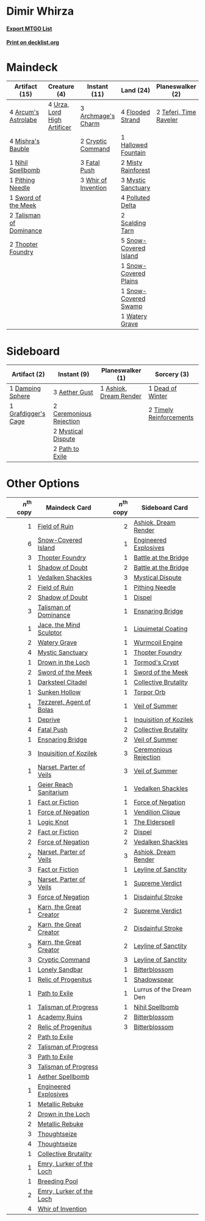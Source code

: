 # Dimir Whirza

#### [Export MTGO List](../collection/Dimir%20Whirza/Dimir%20Whirza.txt)
#### [Print on decklist.org](http://decklist.org/?deckmain=3%09Archmage's%20Charm%0A4%09Arcum's%20Astrolabe%0A2%09Cryptic%20Command%0A3%09Fatal%20Push%0A4%09Flooded%20Strand%0A1%09Hallowed%20Fountain%0A2%09Inquisition%20of%20Kozilek%0A4%09Mishra's%20Bauble%0A2%09Misty%20Rainforest%0A3%09Mystic%20Sanctuary%0A1%09Nihil%20Spellbomb%0A1%09Pithing%20Needle%0A4%09Polluted%20Delta%0A2%09Scalding%20Tarn%0A5%09Snow-Covered%20Island%0A1%09Snow-Covered%20Plains%0A1%09Snow-Covered%20Swamp%0A1%09Sword%20of%20the%20Meek%0A2%09Talisman%20of%20Dominance%0A2%09Teferi,%20Time%20Raveler%0A2%09Thopter%20Foundry%0A2%09Thoughtseize%0A4%09Urza,%20Lord%20High%20Artificer%0A1%09Watery%20Grave%0A3%09Whir%20of%20Invention&deckside=3%09Aether%20Gust%0A1%09Ashiok,%20Dream%20Render%0A2%09Ceremonious%20Rejection%0A1%09Damping%20Sphere%0A1%09Dead%20of%20Winter%0A1%09Grafdigger's%20Cage%0A2%09Mystical%20Dispute%0A2%09Path%20to%20Exile%0A2%09Timely%20Reinforcements)
# Maindeck

|                                          Artifact (15)                                           |                                             Creature (4)                                             |                                         Instant (11)                                         |                                           Land (24)                                            |                                        Planeswalker (2)                                         |                                            Sorcery (4)                                            |
|--------------------------------------------------------------------------------------------------|------------------------------------------------------------------------------------------------------|----------------------------------------------------------------------------------------------|------------------------------------------------------------------------------------------------|-------------------------------------------------------------------------------------------------|---------------------------------------------------------------------------------------------------|
|4 [Arcum's Astrolabe](http://gatherer.wizards.com/Pages/Card/Details.aspx?multiverseid=464169)    |4 [Urza, Lord High Artificer](http://gatherer.wizards.com/Pages/Card/Details.aspx?multiverseid=464024)|3 [Archmage's Charm](http://gatherer.wizards.com/Pages/Card/Details.aspx?multiverseid=463989) |4 [Flooded Strand](http://gatherer.wizards.com/Pages/Card/Details.aspx?multiverseid=405098)     |2 [Teferi, Time Raveler](http://gatherer.wizards.com/Pages/Card/Details.aspx?multiverseid=461148)|2 [Inquisition of Kozilek](http://gatherer.wizards.com/Pages/Card/Details.aspx?multiverseid=416897)|
|4 [Mishra's Bauble](http://gatherer.wizards.com/Pages/Card/Details.aspx?multiverseid=122122)      |                                                                                                      |2 [Cryptic Command](http://gatherer.wizards.com/Pages/Card/Details.aspx?multiverseid=438614)  |1 [Hallowed Fountain](http://gatherer.wizards.com/Pages/Card/Details.aspx?multiverseid=97071)   |                                                                                                 |2 [Thoughtseize](http://gatherer.wizards.com/Pages/Card/Details.aspx?multiverseid=438676)          |
|1 [Nihil Spellbomb](http://gatherer.wizards.com/Pages/Card/Details.aspx?multiverseid=442215)      |                                                                                                      |3 [Fatal Push](http://gatherer.wizards.com/Pages/Card/Details.aspx?multiverseid=423724)       |2 [Misty Rainforest](http://gatherer.wizards.com/Pages/Card/Details.aspx?multiverseid=405102)   |                                                                                                 |                                                                                                   |
|1 [Pithing Needle](http://gatherer.wizards.com/Pages/Card/Details.aspx?multiverseid=129526)       |                                                                                                      |3 [Whir of Invention](http://gatherer.wizards.com/Pages/Card/Details.aspx?multiverseid=423716)|3 [Mystic Sanctuary](http://gatherer.wizards.com/Pages/Card/Details.aspx?multiverseid=473209)   |                                                                                                 |                                                                                                   |
|1 [Sword of the Meek](http://gatherer.wizards.com/Pages/Card/Details.aspx?multiverseid=126215)    |                                                                                                      |                                                                                              |4 [Polluted Delta](http://gatherer.wizards.com/Pages/Card/Details.aspx?multiverseid=405104)     |                                                                                                 |                                                                                                   |
|2 [Talisman of Dominance](http://gatherer.wizards.com/Pages/Card/Details.aspx?multiverseid=430629)|                                                                                                      |                                                                                              |2 [Scalding Tarn](http://gatherer.wizards.com/Pages/Card/Details.aspx?multiverseid=405107)      |                                                                                                 |                                                                                                   |
|2 [Thopter Foundry](http://gatherer.wizards.com/Pages/Card/Details.aspx?multiverseid=183017)      |                                                                                                      |                                                                                              |5 [Snow-Covered Island](http://gatherer.wizards.com/Pages/Card/Details.aspx?multiverseid=121130)|                                                                                                 |                                                                                                   |
|                                                                                                  |                                                                                                      |                                                                                              |1 [Snow-Covered Plains](http://gatherer.wizards.com/Pages/Card/Details.aspx?multiverseid=121267)|                                                                                                 |                                                                                                   |
|                                                                                                  |                                                                                                      |                                                                                              |1 [Snow-Covered Swamp](http://gatherer.wizards.com/Pages/Card/Details.aspx?multiverseid=121256) |                                                                                                 |                                                                                                   |
|                                                                                                  |                                                                                                      |                                                                                              |1 [Watery Grave](http://gatherer.wizards.com/Pages/Card/Details.aspx?multiverseid=405114)       |                                                                                                 |                                                                                                   |


# Sideboard

|                                         Artifact (2)                                         |                                           Instant (9)                                            |                                        Planeswalker (1)                                         |                                           Sorcery (3)                                            |
|----------------------------------------------------------------------------------------------|--------------------------------------------------------------------------------------------------|-------------------------------------------------------------------------------------------------|--------------------------------------------------------------------------------------------------|
|1 [Damping Sphere](http://gatherer.wizards.com/Pages/Card/Details.aspx?multiverseid=443101)   |3 [Aether Gust](http://gatherer.wizards.com/Pages/Card/Details.aspx?multiverseid=466796)          |1 [Ashiok, Dream Render](http://gatherer.wizards.com/Pages/Card/Details.aspx?multiverseid=461155)|1 [Dead of Winter](http://gatherer.wizards.com/Pages/Card/Details.aspx?multiverseid=464034)       |
|1 [Grafdigger's Cage](http://gatherer.wizards.com/Pages/Card/Details.aspx?multiverseid=278452)|2 [Ceremonious Rejection](http://gatherer.wizards.com/Pages/Card/Details.aspx?multiverseid=417613)|                                                                                                 |2 [Timely Reinforcements](http://gatherer.wizards.com/Pages/Card/Details.aspx?multiverseid=220074)|
|                                                                                              |2 [Mystical Dispute](http://gatherer.wizards.com/Pages/Card/Details.aspx?multiverseid=473020)     |                                                                                                 |                                                                                                  |
|                                                                                              |2 [Path to Exile](http://gatherer.wizards.com/Pages/Card/Details.aspx?multiverseid=220511)        |                                                                                                 |                                                                                                  |


# Other Options

|*n*<sup>th</sup> copy|                                           Maindeck Card                                           |*n*<sup>th</sup> copy|                                         Sideboard Card                                          |
|--------------------:|---------------------------------------------------------------------------------------------------|--------------------:|-------------------------------------------------------------------------------------------------|
|                    1|[Field of Ruin](http://gatherer.wizards.com/Pages/Card/Details.aspx?multiverseid=435415)           |                    2|[Ashiok, Dream Render](http://gatherer.wizards.com/Pages/Card/Details.aspx?multiverseid=461155)  |
|                    6|[Snow-Covered Island](http://gatherer.wizards.com/Pages/Card/Details.aspx?multiverseid=121130)     |                    1|[Engineered Explosives](http://gatherer.wizards.com/Pages/Card/Details.aspx?multiverseid=50139)  |
|                    3|[Thopter Foundry](http://gatherer.wizards.com/Pages/Card/Details.aspx?multiverseid=183017)         |                    1|[Battle at the Bridge](http://gatherer.wizards.com/Pages/Card/Details.aspx?multiverseid=423720)  |
|                    1|[Shadow of Doubt](http://gatherer.wizards.com/Pages/Card/Details.aspx?multiverseid=83827)          |                    2|[Battle at the Bridge](http://gatherer.wizards.com/Pages/Card/Details.aspx?multiverseid=423720)  |
|                    1|[Vedalken Shackles](http://gatherer.wizards.com/Pages/Card/Details.aspx?multiverseid=50120)        |                    3|[Mystical Dispute](http://gatherer.wizards.com/Pages/Card/Details.aspx?multiverseid=473020)      |
|                    2|[Field of Ruin](http://gatherer.wizards.com/Pages/Card/Details.aspx?multiverseid=435415)           |                    1|[Pithing Needle](http://gatherer.wizards.com/Pages/Card/Details.aspx?multiverseid=129526)        |
|                    2|[Shadow of Doubt](http://gatherer.wizards.com/Pages/Card/Details.aspx?multiverseid=83827)          |                    1|[Dispel](http://gatherer.wizards.com/Pages/Card/Details.aspx?multiverseid=401858)                |
|                    3|[Talisman of Dominance](http://gatherer.wizards.com/Pages/Card/Details.aspx?multiverseid=430629)   |                    1|[Ensnaring Bridge](http://gatherer.wizards.com/Pages/Card/Details.aspx?multiverseid=15866)       |
|                    1|[Jace, the Mind Sculptor](http://gatherer.wizards.com/Pages/Card/Details.aspx?multiverseid=442051) |                    1|[Liquimetal Coating](http://gatherer.wizards.com/Pages/Card/Details.aspx?multiverseid=389578)    |
|                    2|[Watery Grave](http://gatherer.wizards.com/Pages/Card/Details.aspx?multiverseid=405114)            |                    1|[Wurmcoil Engine](http://gatherer.wizards.com/Pages/Card/Details.aspx?multiverseid=389756)       |
|                    4|[Mystic Sanctuary](http://gatherer.wizards.com/Pages/Card/Details.aspx?multiverseid=473209)        |                    1|[Thopter Foundry](http://gatherer.wizards.com/Pages/Card/Details.aspx?multiverseid=183017)       |
|                    1|[Drown in the Loch](http://gatherer.wizards.com/Pages/Card/Details.aspx?multiverseid=473150)       |                    1|[Tormod's Crypt](http://gatherer.wizards.com/Pages/Card/Details.aspx?multiverseid=389723)        |
|                    2|[Sword of the Meek](http://gatherer.wizards.com/Pages/Card/Details.aspx?multiverseid=126215)       |                    1|[Sword of the Meek](http://gatherer.wizards.com/Pages/Card/Details.aspx?multiverseid=126215)     |
|                    1|[Darksteel Citadel](http://gatherer.wizards.com/Pages/Card/Details.aspx?multiverseid=389479)       |                    1|[Collective Brutality](http://gatherer.wizards.com/Pages/Card/Details.aspx?multiverseid=414380)  |
|                    1|[Sunken Hollow](http://gatherer.wizards.com/Pages/Card/Details.aspx?multiverseid=402051)           |                    1|[Torpor Orb](http://gatherer.wizards.com/Pages/Card/Details.aspx?multiverseid=233069)            |
|                    1|[Tezzeret, Agent of Bolas](http://gatherer.wizards.com/Pages/Card/Details.aspx?multiverseid=214065)|                    1|[Veil of Summer](http://gatherer.wizards.com/Pages/Card/Details.aspx?multiverseid=466952)        |
|                    1|[Deprive](http://gatherer.wizards.com/Pages/Card/Details.aspx?multiverseid=193519)                 |                    1|[Inquisition of Kozilek](http://gatherer.wizards.com/Pages/Card/Details.aspx?multiverseid=416897)|
|                    4|[Fatal Push](http://gatherer.wizards.com/Pages/Card/Details.aspx?multiverseid=423724)              |                    2|[Collective Brutality](http://gatherer.wizards.com/Pages/Card/Details.aspx?multiverseid=414380)  |
|                    1|[Ensnaring Bridge](http://gatherer.wizards.com/Pages/Card/Details.aspx?multiverseid=15866)         |                    2|[Veil of Summer](http://gatherer.wizards.com/Pages/Card/Details.aspx?multiverseid=466952)        |
|                    3|[Inquisition of Kozilek](http://gatherer.wizards.com/Pages/Card/Details.aspx?multiverseid=416897)  |                    3|[Ceremonious Rejection](http://gatherer.wizards.com/Pages/Card/Details.aspx?multiverseid=417613) |
|                    1|[Narset, Parter of Veils](http://gatherer.wizards.com/Pages/Card/Details.aspx?multiverseid=460988) |                    3|[Veil of Summer](http://gatherer.wizards.com/Pages/Card/Details.aspx?multiverseid=466952)        |
|                    1|[Geier Reach Sanitarium](http://gatherer.wizards.com/Pages/Card/Details.aspx?multiverseid=414510)  |                    1|[Vedalken Shackles](http://gatherer.wizards.com/Pages/Card/Details.aspx?multiverseid=50120)      |
|                    1|[Fact or Fiction](http://gatherer.wizards.com/Pages/Card/Details.aspx?multiverseid=405223)         |                    1|[Force of Negation](http://gatherer.wizards.com/Pages/Card/Details.aspx?multiverseid=464001)     |
|                    1|[Force of Negation](http://gatherer.wizards.com/Pages/Card/Details.aspx?multiverseid=464001)       |                    1|[Vendilion Clique](http://gatherer.wizards.com/Pages/Card/Details.aspx?multiverseid=442065)      |
|                    1|[Logic Knot](http://gatherer.wizards.com/Pages/Card/Details.aspx?multiverseid=126151)              |                    1|[The Elderspell](http://gatherer.wizards.com/Pages/Card/Details.aspx?multiverseid=461016)        |
|                    2|[Fact or Fiction](http://gatherer.wizards.com/Pages/Card/Details.aspx?multiverseid=405223)         |                    2|[Dispel](http://gatherer.wizards.com/Pages/Card/Details.aspx?multiverseid=401858)                |
|                    2|[Force of Negation](http://gatherer.wizards.com/Pages/Card/Details.aspx?multiverseid=464001)       |                    2|[Vedalken Shackles](http://gatherer.wizards.com/Pages/Card/Details.aspx?multiverseid=50120)      |
|                    2|[Narset, Parter of Veils](http://gatherer.wizards.com/Pages/Card/Details.aspx?multiverseid=460988) |                    3|[Ashiok, Dream Render](http://gatherer.wizards.com/Pages/Card/Details.aspx?multiverseid=461155)  |
|                    3|[Fact or Fiction](http://gatherer.wizards.com/Pages/Card/Details.aspx?multiverseid=405223)         |                    1|[Leyline of Sanctity](http://gatherer.wizards.com/Pages/Card/Details.aspx?multiverseid=204993)   |
|                    3|[Narset, Parter of Veils](http://gatherer.wizards.com/Pages/Card/Details.aspx?multiverseid=460988) |                    1|[Supreme Verdict](http://gatherer.wizards.com/Pages/Card/Details.aspx?multiverseid=438776)       |
|                    3|[Force of Negation](http://gatherer.wizards.com/Pages/Card/Details.aspx?multiverseid=464001)       |                    1|[Disdainful Stroke](http://gatherer.wizards.com/Pages/Card/Details.aspx?multiverseid=420705)     |
|                    1|[Karn, the Great Creator](http://gatherer.wizards.com/Pages/Card/Details.aspx?multiverseid=460928) |                    2|[Supreme Verdict](http://gatherer.wizards.com/Pages/Card/Details.aspx?multiverseid=438776)       |
|                    2|[Karn, the Great Creator](http://gatherer.wizards.com/Pages/Card/Details.aspx?multiverseid=460928) |                    2|[Disdainful Stroke](http://gatherer.wizards.com/Pages/Card/Details.aspx?multiverseid=420705)     |
|                    3|[Karn, the Great Creator](http://gatherer.wizards.com/Pages/Card/Details.aspx?multiverseid=460928) |                    2|[Leyline of Sanctity](http://gatherer.wizards.com/Pages/Card/Details.aspx?multiverseid=204993)   |
|                    3|[Cryptic Command](http://gatherer.wizards.com/Pages/Card/Details.aspx?multiverseid=438614)         |                    3|[Leyline of Sanctity](http://gatherer.wizards.com/Pages/Card/Details.aspx?multiverseid=204993)   |
|                    1|[Lonely Sandbar](http://gatherer.wizards.com/Pages/Card/Details.aspx?multiverseid=376401)          |                    1|[Bitterblossom](http://gatherer.wizards.com/Pages/Card/Details.aspx?multiverseid=397701)         |
|                    1|[Relic of Progenitus](http://gatherer.wizards.com/Pages/Card/Details.aspx?multiverseid=174824)     |                    1|[Shadowspear](http://gatherer.wizards.com/Pages/Card/Details.aspx?multiverseid=476487)           |
|                    1|[Path to Exile](http://gatherer.wizards.com/Pages/Card/Details.aspx?multiverseid=220511)           |                    1|Lurrus of the Dream Den                                                                          |
|                    1|[Talisman of Progress](http://gatherer.wizards.com/Pages/Card/Details.aspx?multiverseid=39597)     |                    1|[Nihil Spellbomb](http://gatherer.wizards.com/Pages/Card/Details.aspx?multiverseid=442215)       |
|                    1|[Academy Ruins](http://gatherer.wizards.com/Pages/Card/Details.aspx?multiverseid=370424)           |                    2|[Bitterblossom](http://gatherer.wizards.com/Pages/Card/Details.aspx?multiverseid=397701)         |
|                    2|[Relic of Progenitus](http://gatherer.wizards.com/Pages/Card/Details.aspx?multiverseid=174824)     |                    3|[Bitterblossom](http://gatherer.wizards.com/Pages/Card/Details.aspx?multiverseid=397701)         |
|                    2|[Path to Exile](http://gatherer.wizards.com/Pages/Card/Details.aspx?multiverseid=220511)           |                     |                                                                                                 |
|                    2|[Talisman of Progress](http://gatherer.wizards.com/Pages/Card/Details.aspx?multiverseid=39597)     |                     |                                                                                                 |
|                    3|[Path to Exile](http://gatherer.wizards.com/Pages/Card/Details.aspx?multiverseid=220511)           |                     |                                                                                                 |
|                    3|[Talisman of Progress](http://gatherer.wizards.com/Pages/Card/Details.aspx?multiverseid=39597)     |                     |                                                                                                 |
|                    1|[Aether Spellbomb](http://gatherer.wizards.com/Pages/Card/Details.aspx?multiverseid=220525)        |                     |                                                                                                 |
|                    1|[Engineered Explosives](http://gatherer.wizards.com/Pages/Card/Details.aspx?multiverseid=50139)    |                     |                                                                                                 |
|                    1|[Metallic Rebuke](http://gatherer.wizards.com/Pages/Card/Details.aspx?multiverseid=423706)         |                     |                                                                                                 |
|                    2|[Drown in the Loch](http://gatherer.wizards.com/Pages/Card/Details.aspx?multiverseid=473150)       |                     |                                                                                                 |
|                    2|[Metallic Rebuke](http://gatherer.wizards.com/Pages/Card/Details.aspx?multiverseid=423706)         |                     |                                                                                                 |
|                    3|[Thoughtseize](http://gatherer.wizards.com/Pages/Card/Details.aspx?multiverseid=438676)            |                     |                                                                                                 |
|                    4|[Thoughtseize](http://gatherer.wizards.com/Pages/Card/Details.aspx?multiverseid=438676)            |                     |                                                                                                 |
|                    1|[Collective Brutality](http://gatherer.wizards.com/Pages/Card/Details.aspx?multiverseid=414380)    |                     |                                                                                                 |
|                    1|[Emry, Lurker of the Loch](http://gatherer.wizards.com/Pages/Card/Details.aspx?multiverseid=473005)|                     |                                                                                                 |
|                    1|[Breeding Pool](http://gatherer.wizards.com/Pages/Card/Details.aspx?multiverseid=97088)            |                     |                                                                                                 |
|                    2|[Emry, Lurker of the Loch](http://gatherer.wizards.com/Pages/Card/Details.aspx?multiverseid=473005)|                     |                                                                                                 |
|                    4|[Whir of Invention](http://gatherer.wizards.com/Pages/Card/Details.aspx?multiverseid=423716)       |                     |                                                                                                 |

